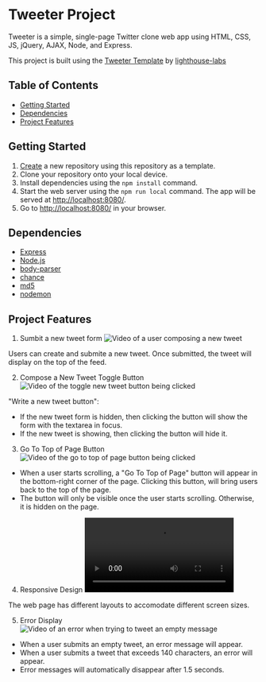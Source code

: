 # Tweeter Project

Tweeter is a simple, single-page Twitter clone web app using HTML, CSS, JS, jQuery, AJAX, Node, and Express.

This project  is built using the [Tweeter Template](https://github.com/lighthouse-labs/tweeter) by [lighthouse-labs](https://github.com/lighthouse-labs)

## Table of Contents
- [Getting Started](#getting-started)
- [Dependencies](#dependencies)
- [Project Features](#project-features)

## Getting Started

1. [Create](https://docs.github.com/en/repositories/creating-and-managing-repositories/creating-a-repository-from-a-template) a new repository using this repository as a template.
2. Clone your repository onto your local device.
3. Install dependencies using the `npm install` command.
3. Start the web server using the `npm run local` command. The app will be served at <http://localhost:8080/>.
4. Go to <http://localhost:8080/> in your browser.

## Dependencies

- [Express](https://expressjs.com/)
- [Node.js](https://nodejs.org/en/)
- [body-parser](https://expressjs.com/en/resources/middleware/body-parser.html)
- [chance](https://chancejs.com/)
- [md5](https://github.com/pvorb/node-md5)
- [nodemon](https://nodemon.io/)

## Project Features

1. Sumbit a new tweet form
![Video of a user composing a new tweet]()

Users can create and submite a new tweet. Once submitted, the tweet will display on the top of the feed.

2. Compose a New Tweet Toggle Button
![Video of the toggle new tweet button being clicked]()

"Write a new tweet button":
- If the new tweet form is hidden, then clicking the button will show the form with the textarea in focus.
- If the new tweet is showing, then clicking the button will hide it. 

3. Go To Top of Page Button
![Video of the go to top of page button being clicked]()

- When a user starts scrolling, a "Go To Top of Page" button will appear in the bottom-right corner of the page. Clicking this button, will bring users back to the top of the page. 
- The button will only be visible once the user starts scrolling. Otherwise, it is hidden on the page.

4. Responsive Design
![Video of the responsive design layouts](.docs/responsive-design.mp4)

The web page has different layouts to accomodate different screen sizes.

5. Error Display
![Video of an error when trying to tweet an empty message]()

- When a user submits an empty tweet, an error message will appear.
- When a user submits a tweet that exceeds 140 characters, an error will appear.
- Error messages will automatically disappear after 1.5 seconds. 